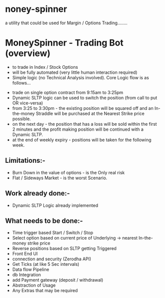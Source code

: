 # noney-spinner
a utility that could be used for Margin / Options Trading........

MoneySpinner - Trading Bot (overview)
======================================

 * to trade in Index / Stock Options
 * will be fully automated (very little human interaction required)
 * Simple logic (no Technical Analysis involved). Core Logic flow is as follows...
  - trade on single option contract from 9:15am to 3:25pm
  - Dynamic SLTP logic can be used to switch the position (from call to put OR vice-versa)
  - from 3:25 to 3:30pm - the existing position will be squared off and an In-the-money Straddle will be purchased at the Nearest Strike price possible.
  - on the next day - the position that has a loss will be sold within the first 2 minutes and the profit making position will be continued with a Dynamic SLTP.
  - at the end of weekly expiry - positions will be taken for the following week.
  
Limitations:-
---------------
 * Burn Down in the value of options - is the Only real risk
 * Flat / Sideways Market - is the worst Scenario.
 
Work already done:-
---------------------
 * Dynamic SLTP Logic already implemented
 
What needs to be done:-
-------------------------
 * Time trigger based Start / Switch / Stop
 * Select option based on current price of Underlying -> nearest In-the-money strike price
 * Reverse positions based on SLTP getting Triggered
 * Front End UI 
 * connection and security (Zerodha API)
 * Get Ticks (at like 5 Sec intervals) 
 * Data flow Pipeline
 * db Integration
 * add Payment gateway (deposit / withdrawal)
 * Abstraction of Usage
 * Any Extras that may be required
